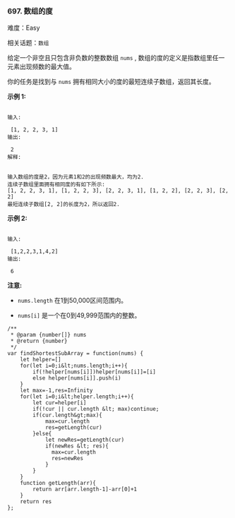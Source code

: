 ### 697. 数组的度

难度：Easy

相关话题：`数组`

给定一个非空且只包含非负数的整数数组 `nums` , 数组的度的定义是指数组里任一元素出现频数的最大值。



你的任务是找到与 `nums` 拥有相同大小的度的最短连续子数组，返回其长度。



 **示例 1:** 





```

输入:

 [1, 2, 2, 3, 1]
输出:

 2
解释:

 
输入数组的度是2，因为元素1和2的出现频数最大，均为2.
连续子数组里面拥有相同度的有如下所示:
[1, 2, 2, 3, 1], [1, 2, 2, 3], [2, 2, 3, 1], [1, 2, 2], [2, 2, 3], [2, 2]
最短连续子数组[2, 2]的长度为2，所以返回2.

```

 **示例 2:** 





```

输入:

 [1,2,2,3,1,4,2]
输出:

 6

```

 **注意:** 





*  `nums.length` 在1到50,000区间范围内。

*  `nums[i]` 是一个在0到49,999范围内的整数。






```
/**
 * @param {number[]} nums
 * @return {number}
 */
var findShortestSubArray = function(nums) {
    let helper=[]
    for(let i=0;i&lt;nums.length;i++){
        if(!helper[nums[i]])helper[nums[i]]=[i]
        else helper[nums[i]].push(i)
    }
    let max=-1,res=Infinity
    for(let i=0;i&lt;helper.length;i++){
        let cur=helper[i]
        if(!cur || cur.length &lt; max)continue;
        if(cur.length&gt;max){
            max=cur.length
            res=getLength(cur)
        }else{
            let newRes=getLength(cur)
            if(newRes &lt; res){
              max=cur.length
              res=newRes
            }
        }
    }
    function getLength(arr){
        return arr[arr.length-1]-arr[0]+1
    }
    return res
};



```

